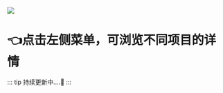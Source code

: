 


![](http://cdn.qiniu.liyansheng.top/img/20240426856744.jpeg)
# 👈点击左侧菜单，可浏览不同项目的详情

::: tip
持续更新中....🚀
:::

